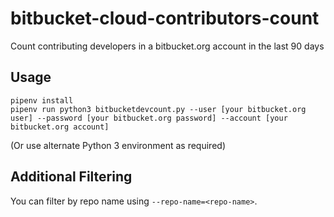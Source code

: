 # bitbucket-cloud-contributors-count
Count contributing developers in a bitbucket.org account in the last 90 days

## Usage
```
pipenv install
pipenv run python3 bitbucketdevcount.py --user [your bitbucket.org user] --password [your bitbucket.org password] --account [your bitbucket.org account]
```

(Or use alternate Python 3 environment as required)

## Additional Filtering
You can filter by repo name using `--repo-name=<repo-name>`.
